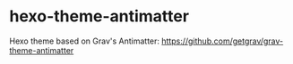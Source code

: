 # hexo-theme-antimatter
Hexo theme based on Grav's Antimatter: https://github.com/getgrav/grav-theme-antimatter
